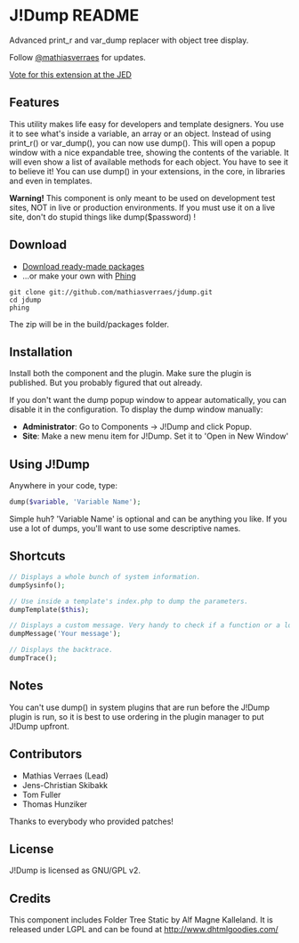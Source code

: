 J!Dump README
=============

Advanced print_r and var_dump replacer with object tree display.

Follow [@mathiasverraes](http://twitter.com/mathiasverraes) for updates. 

[Vote for this extension at the JED](http://extensions.joomla.org/extensions/miscellaneous/development/1509)

Features
--------

This utility makes life easy for developers and template designers. You use it to 
see what's inside a variable, an array or an object. Instead of using print_r() or 
var_dump(), you can now use dump(). This will open a popup window with a nice expandable 
tree, showing the contents of the variable. It will even show a list of available
methods for each object. You have to see it to believe it! You can use dump() in your 
extensions, in the core, in libraries and even in templates.

**Warning!** This component is only meant to be used on development test sites, NOT 
in live or production environments. If you must use it on a live site, don't do 
stupid things like dump($password) !

Download
--------

- [Download ready-made packages](https://github.com/mathiasverraes/jdump/downloads)
- ...or make your own with [Phing](http://www.phing.info/trac/wiki/Users/Download)

```shell
git clone git://github.com/mathiasverraes/jdump.git
cd jdump
phing
```

The zip will be in the build/packages folder.

Installation
------------

Install both the component and the plugin. Make sure the plugin is published. But 
you probably figured that out already.

If you don't want the dump popup window to appear automatically, you can disable 
it in the configuration. To display the dump window manually:

- **Administrator**: Go to Components -> J!Dump and click Popup.
- **Site**: Make a new menu item for J!Dump. Set it to 'Open in New Window'


Using J!Dump
------------

Anywhere in your code, type:

```php
dump($variable, 'Variable Name');
```

Simple huh? 'Variable Name' is optional and can be anything you like. If you use 
a lot of dumps, you'll want to use some descriptive names.

Shortcuts
---------

```php
// Displays a whole bunch of system information.
dumpSysinfo();
```

```php
// Use inside a template's index.php to dump the parameters.
dumpTemplate($this);
```

```php
// Displays a custom message. Very handy to check if a function or a loop is executed etc...
dumpMessage('Your message');
```

```php
// Displays the backtrace.
dumpTrace();
```


Notes
-----

You can't use dump() in system plugins that are run before the J!Dump plugin is run, 
so it is best to use ordering in the plugin manager to put J!Dump upfront.


Contributors
-------------

- Mathias Verraes (Lead)
- Jens-Christian Skibakk
- Tom Fuller
- Thomas Hunziker

Thanks to everybody who provided patches!

License
-------

J!Dump is licensed as GNU/GPL v2.

Credits
-------

This component includes Folder Tree Static by Alf Magne Kalleland. It is released 
under LGPL and can be found at http://www.dhtmlgoodies.com/
